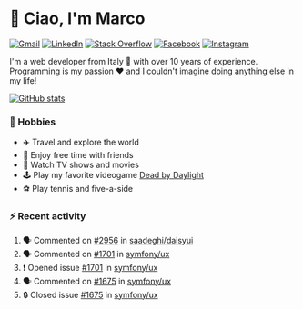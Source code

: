 # 👋 Ciao, I'm Marco

[![Gmail](https://img.shields.io/badge/Gmail-%23BB001B?style=flat-square&logo=gmail&logoColor=white)](mailto:gremo1982@gmail.com)
[![LinkedIn](https://img.shields.io/badge/LinkedIn-%230e76a8?style=flat-square&logo=linkedin)](https://www.linkedin.com/in/marco-polichetti)
[![Stack Overflow](https://img.shields.io/stackexchange/stackoverflow/r/220180?style=flat&logo=stackoverflow&label=Stack%20Overflow&color=%23F47F24)](https://stackoverflow.com/users/220180)
[![Facebook](https://img.shields.io/badge/-Facebook-%234267B2?style=flat-square&logo=facebook&logoColor=white)](https://www.facebook.com/marco.poliketti)
[![Instagram](https://img.shields.io/badge/-Instagram-%23C13584?style=flat-square&logo=instagram&logoColor=white)](https://www.instagram.com/marco.gremo)

I'm a web developer from Italy 🍕 with over 10 years of experience. Programming is my passion ❤️ and I couldn't imagine doing anything else in my life!

[![GitHub stats](https://github-readme-stats.vercel.app/api?username=gremo&show_icons=true&rank_icon=github&theme=transparent)](https://github.com/anuraghazra/github-readme-stats)

### 📅 Hobbies

- ✈️ Travel and explore the world
- 🍻 Enjoy free time with friends
- 🎥 Watch TV shows and movies
- 🕹️ Play my favorite videogame [Dead by Daylight](https://deadbydaylight.com)
- ⚽ Play tennis and five-a-side

### ⚡ Recent activity

<!--START_SECTION:activity-->
1. 🗣 Commented on [#2956](https://github.com/saadeghi/daisyui/pull/2956#issuecomment-2043840868) in [saadeghi/daisyui](https://github.com/saadeghi/daisyui)
2. 🗣 Commented on [#1701](https://github.com/symfony/ux/issues/1701#issuecomment-2043770850) in [symfony/ux](https://github.com/symfony/ux)
3. ❗ Opened issue [#1701](https://github.com/symfony/ux/issues/1701) in [symfony/ux](https://github.com/symfony/ux)
4. 🗣 Commented on [#1675](https://github.com/symfony/ux/issues/1675#issuecomment-2034277496) in [symfony/ux](https://github.com/symfony/ux)
5. 🔒 Closed issue [#1675](https://github.com/symfony/ux/issues/1675) in [symfony/ux](https://github.com/symfony/ux)
<!--END_SECTION:activity-->

